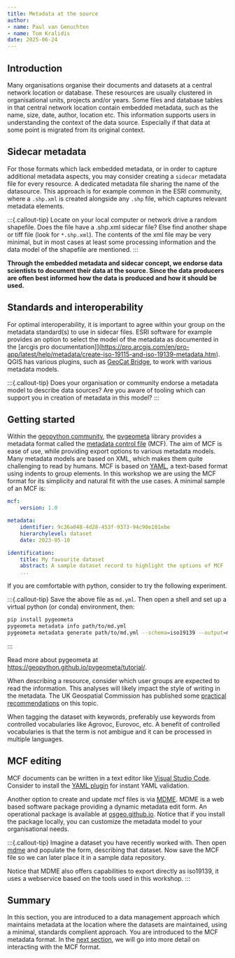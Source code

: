 ```yaml
---
title: Metadata at the source
author: 
- name: Paul van Genuchten 
- name: Tom Kralidis
date: 2025-06-24
---
```


## Introduction

Many organisations organise their documents and datasets at a central network location or database. These resources are usually clustered in organisational units, projects and/or years. Some files and database tables in that central network location contain embedded metadata, such as the name, size, date, author, location etc. This information supports users in understanding the context of the data source. Especially if that data at some point is migrated from its original context.

## Sidecar metadata

For those formats which lack embedded metadata, or in order to capture additional metadata aspects, you may consider creating a `sidecar` metadata file for every resource. A dedicated metadata file sharing the name of the datasource. This approach is for example common in the ESRI community, where a `.shp.xml` is created alongside any `.shp` file, which captures relevant metadata elements.

:::{.callout-tip}
Locate on your local computer or network drive a random shapefile. Does the file have a .shp.xml sidecar file? Else find another shape or tiff file (look for `*.shp.xml`). The contents of the xml file may be very minimal, but in most cases at least some processing information and the data model of the shapefile are mentioned. 
:::

**Through the embedded metadata and sidecar concept, we endorse data scientists to document their data at the source. Since the data producers are often best informed how the data is produced and how it should be used.** 

## Standards and interoperability

For optimal interoperability, it is important to agree within your group on the metadata standard(s) to use in sidecar files. ESRI software for example provides an option to select the model of the metadata as documented in the [arcgis pro documentation]](https://pro.arcgis.com/en/pro-app/latest/help/metadata/create-iso-19115-and-iso-19139-metadata.htm). QGIS has various plugins, such as [GeoCat Bridge](https://plugins.qgis.org/plugins/geocatbridge/), to work with various metadata models.

:::{.callout-tip}
Does your organisation or community endorse a metadata model to describe data sources?
Are you aware of tooling which can support you in creation of metadata in this model?
:::

## Getting started

Within the [geopython community](https://geopython.github.io), the [pygeometa](https://geopython.github.io/pygeometa) library provides a metadata format called the [metadata control file](https://geopython.github.io/pygeometa/reference/mcf) (MCF). The aim of MCF is ease of use, while providing export options to various metadata models. Many metadata models are based on XML, which makes them quite challenging to read by humans. MCF is based on [YAML](https://www.yaml.io/spec/), a text-based format using indents to group elements. In this workshop we are using the MCF format for its simplicity and natural fit with the use cases. A minimal sample of an MCF is:

```yaml
mcf:
    version: 1.0

metadata:
    identifier: 9c36a048-4d28-453f-9373-94c90e101ebe
    hierarchylevel: dataset
    date: 2023-05-10

identification:
    title: My favourite dataset
    abstract: A sample dataset record to highlight the options of MCF
    ...
```

If you are comfortable with python, consider to try the following experiment.

:::{.callout-tip}
Save the above file as `md.yml`. Then open a shell and set up a virtual python (or conda) environment, then:

```bash
pip install pygeometa
pygeometa metadata info path/to/md.yml
pygeometa metadata generate path/to/md.yml --schema=iso19139 --output=md.xml
```
:::

Read more about pygeometa at <https://geopython.github.io/pygeometa/tutorial/>.

When describing a resource, consider which user groups are expected to read the information. This analyses will likely impact the style of writing in the metadata. The UK Geospatial Commission has published some [practical recommendations](https://www.gov.uk/government/publications/search-engine-optimisation-for-publishers-best-practice-guide) on this topic.

When tagging the dataset with keywords, preferably use keywords from controlled vocabularies like Agrovoc, Eurovoc, etc. A benefit of controlled vocabularies is that the term is not ambigue and it can be processed in multiple languages. 

## MCF editing

MCF documents can be written in a text editor like [Visual Studio Code](https://code.visualstudio.com). Consider to install the [YAML plugin](https://marketplace.visualstudio.com/items?itemName=redhat.vscode-yaml) for instant YAML validation. 

Another option to create and update mcf files is via [MDME](https://github.com/osgeo/mdme). MDME is a web based software package providing a dynamic metadata edit form. An operational package is available at [osgeo.github.io](https://osgeo.github.io/mdme). Notice that if you install the package locally, you can customize the metadata model to your organisational needs.

:::{.callout-tip}
Imagine a dataset you have recently worked with. Then open [mdme](https://osgeo.github.io/mdme) and populate the form, describing that dataset. Now save the MCF file so we can later place it in a sample data repository. 

Notice that MDME also offers capabilities to export directly as iso19139, it uses a webservice based on the tools used in this workshop.
:::

## Summary

In this section, you are introduced to a data management approach which maintains metadata at the location where the datasets are maintained, using a minimal, standards complient approach. You are introduced to the MCF metadata format. In the [next section](./2-interact-with-data-repositories.md), we will go into more detail on interacting with the MCF format.
